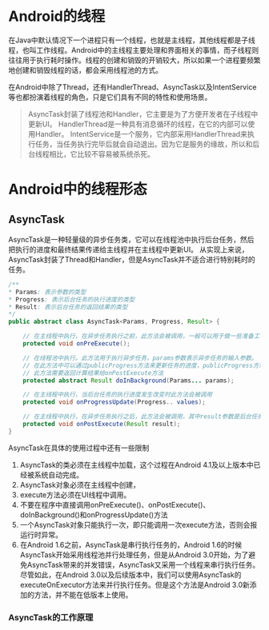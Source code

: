 # Android的线程
在Java中默认情况下一个进程只有一个线程，也就是主线程，其他线程都是子线程，也叫工作线程。Android中的主线程主要处理和界面相关的事情，而子线程则往往用于执行耗时操作。线程的创建和销毁的开销较大，所以如果一个进程要频繁地创建和销毁线程的话，都会采用线程池的方式。

在Android中除了Thread，还有HandlerThread、AsyncTask以及IntentService等也都扮演着线程的角色，只是它们具有不同的特性和使用场景。
>AsyncTask封装了线程池和Handler，它主要是为了方便开发者在子线程中更新UI。
HandlerThread是一种具有消息循环的线程，在它的内部可以使用Handler。
IntentService是一个服务，它内部采用HandlerThread来执行任务，当任务执行完毕后就会自动退出。因为它是服务的缘故，所以和后台线程相比，它比较不容易被系统杀死。

# Android中的线程形态
## AsyncTask
AsyncTask是一种轻量级的异步任务类，它可以在线程池中执行后台任务，然后把执行的进度和最终结果传递给主线程并在主线程中更新UI。
从实现上来说，AsyncTask封装了Thread和Handler，但是AsyncTask并不适合进行特别耗时的任务。
```Java
/**
* Params: 表示参数的类型
* Progress: 表示后台任务的执行进度的类型
* Result: 表示后台任务的返回结果的类型
*/
public abstract class AsyncTask<Params, Progress, Result> {

    // 在主线程中执行，在异步任务执行之前，此方法会被调用，一般可以用于做一些准备工作
    protected void onPreExecute();

    // 在线程池中执行。此方法用于执行异步任务，params参数表示异步任务的输入参数。
    // 在此方法中可以通过publicProgress方法来更新任务的进度，publicProgress方法会调用onProgressUpdate方法
    // 此方法需要返回计算结果给onPostExecute方法
    protected abstract Result doInBackground(Params... params);

    // 在主线程中执行，当后台任务的执行进度发生改变时此方法会被调用
    protected void onProgressUpdate(Progress.. values);

    // 在主线程中执行，在异步任务执行之后，此方法会被调用，其中result参数是后台任务的返回值，即doInBackground的返回值
    protected void onPostExecute(Result result);
}
```
AsyncTask在具体的使用过程中还有一些限制

1. AsyncTask的类必须在主线程中加载，这个过程在Android 4.1及以上版本中已经被系统自动完成。
2. AsyncTask对象必须在主线程中创建，
3. execute方法必须在UI线程中调用。
4. 不要在程序中直接调用onPreExecute()、onPostExecute()、doInBackground()和onProgressUpdate()方法
5. 一个AsyncTask对象只能执行一次，即只能调用一次execute方法，否则会报运行时异常。
6. 在Android 1.6之前，AsyncTask是串行执行任务的，Android 1.6的时候AsyncTask开始采用线程池并行处理任务，但是从Android 3.0开始，为了避免AsyncTask带来的并发错误，AsyncTask又采用一个线程来串行执行任务。尽管如此，在Android 3.0以及后续版本中，我们可以使用AsyncTask的executeOnExecutor方法来并行执行任务。但是这个方法是Android 3.0新添加的方法，并不能在低版本上使用。

### AsyncTask的工作原理
